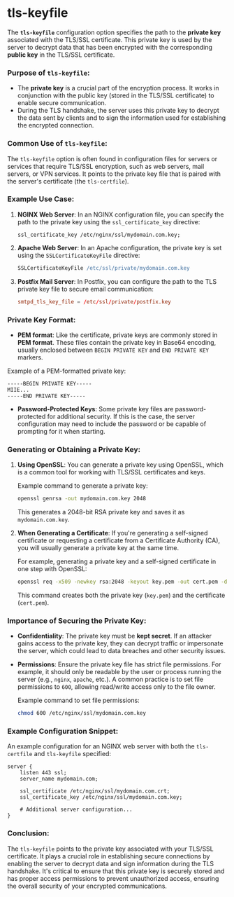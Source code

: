 # tls-keyfile
The **`tls-keyfile`** configuration option specifies the path to the **private key** associated with the TLS/SSL certificate. This private key is used by the server to decrypt data that has been encrypted with the corresponding **public key** in the TLS/SSL certificate.

### Purpose of `tls-keyfile`:
- The **private key** is a crucial part of the encryption process. It works in conjunction with the public key (stored in the TLS/SSL certificate) to enable secure communication.
- During the TLS handshake, the server uses this private key to decrypt the data sent by clients and to sign the information used for establishing the encrypted connection.
  
### Common Use of `tls-keyfile`:
The `tls-keyfile` option is often found in configuration files for servers or services that require TLS/SSL encryption, such as web servers, mail servers, or VPN services. It points to the private key file that is paired with the server's certificate (the `tls-certfile`).

### Example Use Case:
1. **NGINX Web Server**:
   In an NGINX configuration file, you can specify the path to the private key using the `ssl_certificate_key` directive:
   ```nginx
   ssl_certificate_key /etc/nginx/ssl/mydomain.com.key;
   ```

2. **Apache Web Server**:
   In an Apache configuration, the private key is set using the `SSLCertificateKeyFile` directive:
   ```apache
   SSLCertificateKeyFile /etc/ssl/private/mydomain.com.key
   ```

3. **Postfix Mail Server**:
   In Postfix, you can configure the path to the TLS private key file to secure email communication:
   ```conf
   smtpd_tls_key_file = /etc/ssl/private/postfix.key
   ```

### Private Key Format:
- **PEM format**: Like the certificate, private keys are commonly stored in **PEM format**. These files contain the private key in Base64 encoding, usually enclosed between `BEGIN PRIVATE KEY` and `END PRIVATE KEY` markers.

Example of a PEM-formatted private key:
```plaintext
-----BEGIN PRIVATE KEY-----
MIIE...
-----END PRIVATE KEY-----
```

- **Password-Protected Keys**: Some private key files are password-protected for additional security. If this is the case, the server configuration may need to include the password or be capable of prompting for it when starting.

### Generating or Obtaining a Private Key:
1. **Using OpenSSL**: You can generate a private key using OpenSSL, which is a common tool for working with TLS/SSL certificates and keys.

   Example command to generate a private key:
   ```bash
   openssl genrsa -out mydomain.com.key 2048
   ```
   This generates a 2048-bit RSA private key and saves it as `mydomain.com.key`.

2. **When Generating a Certificate**: If you're generating a self-signed certificate or requesting a certificate from a Certificate Authority (CA), you will usually generate a private key at the same time.

   For example, generating a private key and a self-signed certificate in one step with OpenSSL:
   ```bash
   openssl req -x509 -newkey rsa:2048 -keyout key.pem -out cert.pem -days 365
   ```
   This command creates both the private key (`key.pem`) and the certificate (`cert.pem`).

### Importance of Securing the Private Key:
- **Confidentiality**: The private key must be **kept secret**. If an attacker gains access to the private key, they can decrypt traffic or impersonate the server, which could lead to data breaches and other security issues.
  
- **Permissions**: Ensure the private key file has strict file permissions. For example, it should only be readable by the user or process running the server (e.g., `nginx`, `apache`, etc.). A common practice is to set file permissions to `600`, allowing read/write access only to the file owner.

  Example command to set file permissions:
  ```bash
  chmod 600 /etc/nginx/ssl/mydomain.com.key
  ```

### Example Configuration Snippet:
An example configuration for an NGINX web server with both the `tls-certfile` and `tls-keyfile` specified:
```nginx
server {
    listen 443 ssl;
    server_name mydomain.com;

    ssl_certificate /etc/nginx/ssl/mydomain.com.crt;
    ssl_certificate_key /etc/nginx/ssl/mydomain.com.key;

    # Additional server configuration...
}
```

### Conclusion:
The `tls-keyfile` points to the private key associated with your TLS/SSL certificate. It plays a crucial role in establishing secure connections by enabling the server to decrypt data and sign information during the TLS handshake. It's critical to ensure that this private key is securely stored and has proper access permissions to prevent unauthorized access, ensuring the overall security of your encrypted communications.

